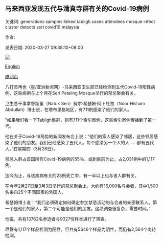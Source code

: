 ## 马来西亚发现五代与清真寺群有关的Covid-19病例

关键词: generations samples linked tabligh cases attendees mosque infect cluster detects seri covid19 malaysia

作者: 

发表日期: 2020-03-27 09:38:10+08:00

![](https://www.straitstimes.com/sites/default/files/styles/x_large/public/articles/2020/03/27/ab_mosque_270320.jpg?itok=S7Tss130)

[English](Malaysia%20detects%20five%20generations%20of%20Covid-19%20cases%20linked%20to%20mosque%20cluster.md)

[原网页](https://www.straitstimes.com/asia/se-asia/malaysia-detects-five-generations-of-covid-19-cases-linked-to-mosque-cluster)

八打灵再也（星/亚洲新闻网）-马来西亚卫生部已经检测到五代Covid-19阳性病例，这些病例与上个月在Seri Petaling Mosque举行的禁忌聚会有关。

卫生总干事拿督斯里（Natuk Seri）努尔·希瑟姆·阿卜杜拉（Noor Hisham Abdullah）博士说，在塔布里格地区，有711例感染了他们的家人。

“如果我们看一下Tabligh集群，则有711个索引案例，这些索引案例传播到了第一代。

他在关于Covid-19局势的新闻发布会上说：“他们的家人感染了邻居，这些邻居感染了他们的朋友。我们已经感染了五代人。每个感染另一个人的人……都有五代人。”在星期四（3月26日）。

禁忌人群占该国所有Covid-19病例的55％，或到目前为止，占2,031例中的1,117例。

迄今为止，与该疾病有关的23例死亡中，有一半以上也与该人群有关。

在今年2月27日至3月3日举行的禁忌聚会上，大约有16,000名与会者，其中1,500名来自25个不同国家的外国人。

希瑟姆博士说：“我们必须确定如何确定参加禁忌活动的与会者的亲密联系人。第一个是他们的家人，第二个可能是他们的朋友。这项调查很复杂，需要时间。”

他说，共有13762名参选者与9327份样本进行了筛查。

尽管有1,117个样品检测为阳性，但共有5646个样品为阴性，而仍有2,564个尚待检测。